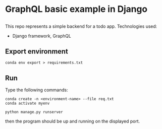 # GraphQL basic example in Django
## 

This repo represents a simple backend for a todo app.
Technologies used:
- Django framework, GraphQL

## Export environment
```
conda env export > requirements.txt
```

## Run
Type the following commands:
```
conda create -n <environment-name> --file req.txt
conda activate myenv

python manage.py runserver
```
then the program should be up and running on the displayed port.

